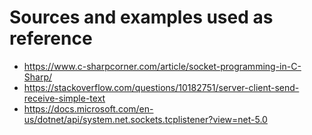 # Sources and examples used as reference
- https://www.c-sharpcorner.com/article/socket-programming-in-C-Sharp/
- https://stackoverflow.com/questions/10182751/server-client-send-receive-simple-text
- https://docs.microsoft.com/en-us/dotnet/api/system.net.sockets.tcplistener?view=net-5.0
